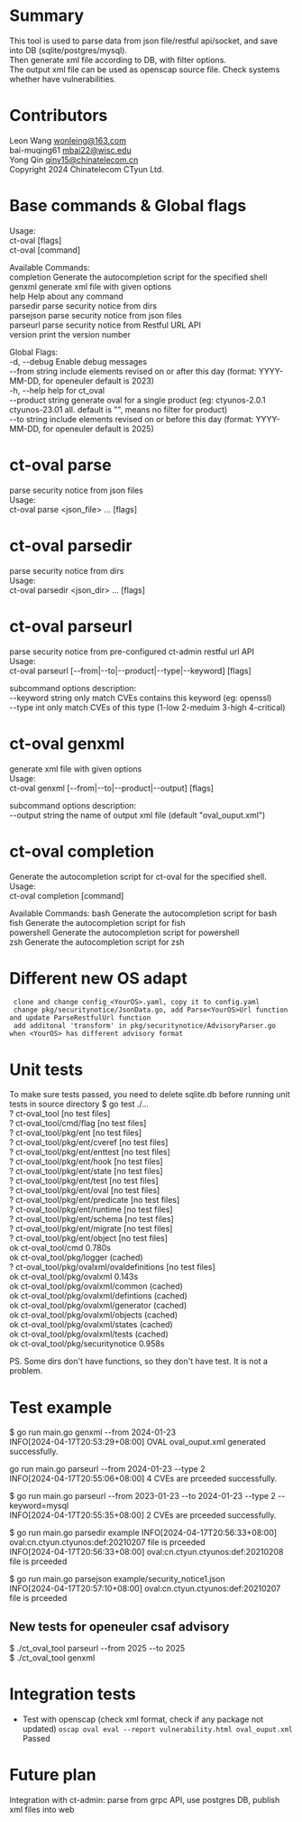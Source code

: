 # Summary
This tool is used to parse data from json file/restful api/socket, and save into DB (sqlite/postgres/mysql).<br>
Then generate xml file according to DB, with filter options.<br>
The output xml file can be used as openscap source file. Check systems whether have vulnerabilities.<br>

# Contributors
Leon Wang <wonleing@163.com><br>
bai-muqing61 <mbai22@wisc.edu><br>
Yong Qin <qiny15@chinatelecom.cn><br>
Copyright 2024 Chinatelecom CTyun Ltd.<br>

# Base commands & Global flags
Usage:<br>
  ct-oval [flags]<br>
  ct-oval [command]<br>

Available Commands:<br>
  completion  Generate the autocompletion script for the specified shell<br>
  genxml      generate xml file with given options<br>
  help        Help about any command<br>
  parsedir    parse security notice from dirs<br>
  parsejson   parse security notice from json files<br>
  parseurl    parse security notice from Restful URL API<br>
  version     print the version number<br>

Global Flags:<br>
  -d, --debug            Enable debug messages<br>
      --from string      include elements revised on or after this day (format: YYYY-MM-DD, for openeuler default is 2023)<br>
  -h, --help             help for ct_oval<br>
      --product string   generate oval for a single product (eg: ctyunos-2.0.1 ctyunos-23.01 all. default is "", means no filter for product)<br>
      --to string        include elements revised on or before this day (format: YYYY-MM-DD, for openeuler default is 2025)<br>

# ct-oval parse
parse security notice from json files<br>
Usage:<br>
  ct-oval parse <json_file> ... [flags]<br>

# ct-oval parsedir
parse security notice from dirs<br>
Usage:<br>
  ct-oval parsedir <json_dir> ... [flags]<br>

# ct-oval parseurl
parse security notice from pre-configured ct-admin restful url API<br>
Usage:<br>
  ct-oval parseurl [--from|--to|--product|--type|--keyword] [flags]<br>

subcommand options description:<br>
  --keyword string   only match CVEs contains this keyword (eg: openssl)<br>
  --type int         only match CVEs of this type (1-low 2-meduim 3-high 4-critical)<br>

# ct-oval genxml
generate xml file with given options<br>
Usage:<br>
  ct-oval genxml [--from|--to|--product|--output] [flags]<br>

subcommand options description:<br>
  --output string    the name of output xml file (default "oval_ouput.xml")<br>

# ct-oval completion
Generate the autocompletion script for ct-oval for the specified shell.<br>
Usage:<br>
  ct-oval completion [command]<br>

Available Commands:
  bash        Generate the autocompletion script for bash<br>
  fish        Generate the autocompletion script for fish<br>
  powershell  Generate the autocompletion script for powershell<br>
  zsh         Generate the autocompletion script for zsh<br>

# Different new OS adapt
```
 clone and change config_<YourOS>.yaml, copy it to config.yaml
 change pkg/securitynotice/JsonData.go, add Parse<YourOS>Url function and update ParseRestfulUrl function
 add additonal 'transform' in pkg/securitynotice/AdvisoryParser.go when <YourOS> has different advisory format
```

# Unit tests
To make sure tests passed, you need to delete sqlite.db before running unit tests in source directory
 $ go test ./...<br>
?       ct-oval_tool    [no test files]<br>
?       ct-oval_tool/cmd/flag   [no test files]<br>
?       ct-oval_tool/pkg/ent    [no test files]<br>
?       ct-oval_tool/pkg/ent/cveref     [no test files]<br>
?       ct-oval_tool/pkg/ent/enttest    [no test files]<br>
?       ct-oval_tool/pkg/ent/hook       [no test files]<br>
?       ct-oval_tool/pkg/ent/state      [no test files]<br>
?       ct-oval_tool/pkg/ent/test       [no test files]<br>
?       ct-oval_tool/pkg/ent/oval       [no test files]<br>
?       ct-oval_tool/pkg/ent/predicate  [no test files]<br>
?       ct-oval_tool/pkg/ent/runtime    [no test files]<br>
?       ct-oval_tool/pkg/ent/schema     [no test files]<br>
?       ct-oval_tool/pkg/ent/migrate    [no test files]<br>
?       ct-oval_tool/pkg/ent/object     [no test files]<br>
ok      ct-oval_tool/cmd        0.780s<br>
ok      ct-oval_tool/pkg/logger (cached)<br>
?       ct-oval_tool/pkg/ovalxml/ovaldefinitions        [no test files]<br>
ok      ct-oval_tool/pkg/ovalxml        0.143s<br>
ok      ct-oval_tool/pkg/ovalxml/common (cached)<br>
ok      ct-oval_tool/pkg/ovalxml/defintions     (cached)<br>
ok      ct-oval_tool/pkg/ovalxml/generator      (cached)<br>
ok      ct-oval_tool/pkg/ovalxml/objects        (cached)<br>
ok      ct-oval_tool/pkg/ovalxml/states (cached)<br>
ok      ct-oval_tool/pkg/ovalxml/tests  (cached)<br>
ok      ct-oval_tool/pkg/securitynotice 0.958s<br>

PS. Some dirs don't have functions, so they don't have test. It is not a problem.

# Test example
$ go run main.go genxml --from 2024-01-23<br>
INFO[2024-04-17T20:53:29+08:00] OVAL oval_ouput.xml generated successfully.<br>

go run main.go parseurl --from 2024-01-23 --type 2<br>
INFO[2024-04-17T20:55:06+08:00] 4 CVEs are prceeded successfully.<br>

$ go run main.go parseurl --from 2023-01-23 --to 2024-01-23 --type 2 --keyword=mysql<br>
INFO[2024-04-17T20:55:35+08:00] 2 CVEs are prceeded successfully.<br>

$ go run main.go parsedir example
INFO[2024-04-17T20:56:33+08:00] oval:cn.ctyun.ctyunos:def:20210207 file is prceeded<br>
INFO[2024-04-17T20:56:33+08:00] oval:cn.ctyun.ctyunos:def:20210208 file is prceeded<br>

$ go run main.go parsejson example/security_notice1.json<br>
INFO[2024-04-17T20:57:10+08:00] oval:cn.ctyun.ctyunos:def:20210207 file is prceeded<br>

## New tests for openeuler csaf advisory
$ ./ct_oval_tool parseurl --from 2025 --to 2025<br>
$ ./ct_oval_tool genxml

# Integration tests
- Test with openscap (check xml format, check if any package not updated)
`oscap oval eval --report vulnerability.html oval_ouput.xml`
Passed

# Future plan
Integration with ct-admin: parse from grpc API, use postgres DB, publish xml files into web

